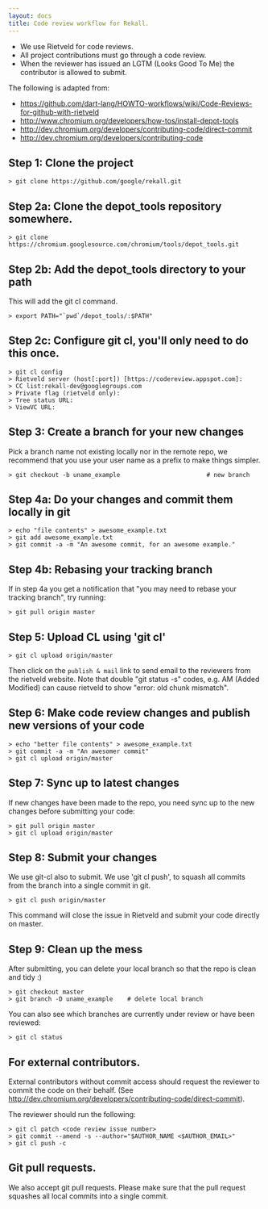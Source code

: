 ```yaml
---
layout: docs
title: Code review workflow for Rekall.
---
```


* We use Rietveld for code reviews.
* All project contributions must go through a code review.
* When the reviewer has issued an LGTM (Looks Good To Me) the contributor is
  allowed to submit.

The following is adapted from:

- <https://github.com/dart-lang/HOWTO-workflows/wiki/Code-Reviews-for-github-with-rietveld>
- <http://www.chromium.org/developers/how-tos/install-depot-tools>
- <http://dev.chromium.org/developers/contributing-code/direct-commit>
- <http://dev.chromium.org/developers/contributing-code>


## Step 1: Clone the project

    > git clone https://github.com/google/rekall.git

## Step 2a: Clone the depot_tools repository somewhere.

    > git clone https://chromium.googlesource.com/chromium/tools/depot_tools.git

## Step 2b: Add the depot_tools directory to your path

This will add the git cl command.

    > export PATH="`pwd`/depot_tools/:$PATH"

## Step 2c: Configure git cl, you'll only need to do this once.
    > git cl config
    > Rietveld server (host[:port]) [https://codereview.appspot.com]:
    > CC list:rekall-dev@googlegroups.com
    > Private flag (rietveld only):
    > Tree status URL:
    > ViewVC URL:

## Step 3: Create a branch for your new changes

Pick a branch name not existing locally nor in the remote repo, we recommend
that you use your user name as a prefix to make things simpler.

    > git checkout -b uname_example                        # new branch

## Step 4a: Do your changes and commit them locally in git

    > echo "file contents" > awesome_example.txt
    > git add awesome_example.txt
    > git commit -a -m "An awesome commit, for an awesome example."

## Step 4b: Rebasing your tracking branch

If in step 4a you get a notification that "you may need to rebase your tracking
branch", try running:

    > git pull origin master

## Step 5: Upload CL using 'git cl'

    > git cl upload origin/master

Then click on the `publish & mail` link to send email to the reviewers from the
rietveld website. Note that double "git status -s" codes, e.g.
AM (Added Modified) can cause rietveld to show "error: old chunk mismatch".

## Step 6: Make code review changes and publish new versions of your code

    > echo "better file contents" > awesome_example.txt
    > git commit -a -m "An awesomer commit"
    > git cl upload origin/master

## Step 7: Sync up to latest changes

If new changes have been made to the repo, you need sync up to the new changes
before submitting your code:

    > git pull origin master
    > git cl upload origin/master

## Step 8: Submit your changes

We use git-cl also to submit. We use 'git cl push', to squash all commits from
the branch into a single commit in git.

    > git cl push origin/master

This command will close the issue in Rietveld and submit your code directly on
master.

## Step 9: Clean up the mess

After submitting, you can delete your local branch so that the repo is clean and
tidy :)

    > git checkout master
    > git branch -D uname_example    # delete local branch

You can also see which branches are currently under review or have been
reviewed:

    > git cl status

## For external contributors.

External contributors without commit access should request the reviewer to
commit the code on their behalf. (See
<http://dev.chromium.org/developers/contributing-code/direct-commit>).

The reviewer should run the following:

    > git cl patch <code review issue number>
    > git commit --amend -s --author="$AUTHOR_NAME <$AUTHOR_EMAIL>"
    > git cl push -c

## Git pull requests.

We also accept git pull requests. Please make sure that the pull request
squashes all local commits into a single commit.